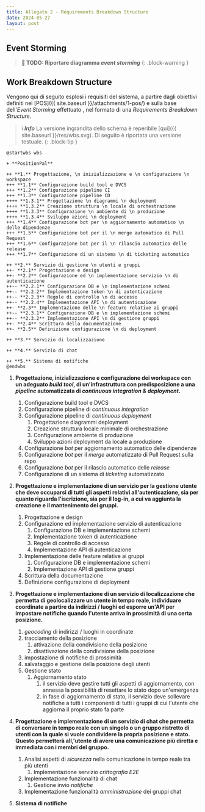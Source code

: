 ```yaml
---
title: Allegato 2 - Requirements Breakdown Structure
date: 2024-05-27
layout: post
---
```


## Event Storming

> **🚧 TODO: Riportare diagramma _event storming_**
{: .block-warning }

## Work Breakdown Structure

Vengono qui di seguito esplosi i requisiti del sistema, a partire dagli obiettivi definiti nel [POS]({{ site.baseurl }}/attachments/1-pos/) e sulla base dell'_Event Storming_ effettuato , nel formato di una _Requirements Breakdown Structure_.

> ℹ️ **_Info_**
> La versione ingrandita dello schema è reperibile [qui]({{ site.baseurl }}/res/wbs.svg).
> Di seguito è riportata una versione testuale.
{: .block-tip }

```plantuml
@startwbs wbs

+ **PositionPal**

++ **1.** Progettazione, \n inizializzazione e \n configurazione \n workspace
+++ **1.1** Configurazione build tool e DVCS
+++ **1.2** Configurazione pipeline CI
+++ **1.3** Configurazione pipeline CD
++++ **1.3.1** Progettazione \n diagrammi \n deployment
++++ **1.3.2** Creazione struttura \n locale di orchestrazione
++++ **1.3.3** Configurazione \n ambiente di \n produzione
++++ **1.3.4** Sviluppo azioni \n deployment
+++ **1.4** Configurazione bot per \n aggiornamento automatico \n delle dipendenze
+++ **1.5** Configurazione bot per il \n merge automatico di Pull Request
+++ **1.6** Configurazione bot per il \n rilascio automatico delle release
+++ **1.7** Configurazione di un sistema \n di ticketing automatico

++ **2.** Servizio di gestione \n utenti e gruppi
++- **2.1** Progettazione e design
++- **2.2** Configurazione ed \n implementazione servizio \n di autenticazione
++-- **2.2.1** Configurazione DB e \n implementazione schemi
++-- **2.2.2** Implementazione token \n di autenticazione
++-- **2.2.3** Regole di controllo \n di accesso
++-- **2.2.4** Implementazione API \n di autenticazione
++- **2.3** Implementazione delle \n feature relative ai gruppi
++-- **2.3.1** Configurazione DB e \n implementazione schemi
++-- **2.3.2** Implementazione API \n di gestione gruppi
++- **2.4** Scrittura della documentazione
++- **2.5** Definizione configurazione \n di deployment

++ **3.** Servizio di localizzazione

++ **4.** Servizio di chat

++ **5.** Sistema di notifiche
@endwbs
```

1. **Progettazione, inizializzazione e configurazione dei workspace con un adeguato _build tool_, di un'infrastruttura con predisposizione a una _pipeline_ automatizzata di _continuous integration & deployment_.**
   1. Configurazione build tool e DVCS
   2. Configurazione pipeline di _continuous integration_
   3. Configurazione pipeline di _continuous deployment_
      1. Progettazione diagrammi deployment
      2. Creazione struttura locale minimale di orchestrazione
      3. Configurazione ambiente di produzione
      4. Sviluppo azioni deployment da locale a produzione
   4. Configurazione _bot_ per aggiornamento automatico delle dipendenze
   5. Configurazione _bot_ per il _merge_ automatizzato di Pull Request sulla repo
   6. Configurazione _bot_ per il rilascio automatico delle _release_
   7. Configurazione di un sistema di _ticketing_ automatizzato

2. **Progettazione e implementazione di un servizio per la gestione utente che deve occuparsi di tutti gli aspetti relativi all'autenticazione, sia per quanto riguarda l'iscrizione, sia per il log-in, a cui va aggiunta la creazione e il mantenimento dei gruppi.**
   1. Progettazione e design
   2. Configurazione ed implementazione servizio di autenticazione
      1. Configurazione DB e implementazione schemi
      2. Implementazione token di autenticazione
      3. Regole di controllo di accesso
      4. Implementazione API di autenticazione
   3. Implementazione delle feature relative ai gruppi
      1. Configurazione DB e implementazione schemi
      2. Implementazione API di gestione gruppi
   4. Scrittura della documentazione
   5. Definizione configurazione di deployment

3. **Progettazione e implementazione di un servizio di localizzazione che permetta di geolocalizzare un utente in tempo reale, individuare coordinate a partire da indirizzi / luoghi ed esporre un'API per impostare notifiche quando l'utente arriva in prossimità di una certa posizione.**
   1. _geocoding_ di indirizzi / luoghi in coordinate
   2. tracciamento della posizione
      1. attivazione della condivisione della posizione
      2. disattivazione della condivisione della posizione
   3. impostazione di notifiche di prossimità
   4. salvataggio e gestione della posizione degli utenti
   5. Gestione stato
      1. Aggiornamento stato
         1. il servizio deve gestire tutti gli aspetti di aggiornamento, con annessa la possibilità di resettare lo stato dopo un'emergenza
         2. in fase di aggiornamento di stato, il servizio deve sollevare notifiche a tutti i componenti di tutti i gruppi di cui l'utente che aggiorna il proprio stato fa parte

4. **Progettazione e implementazione di un servizio di chat che permetta di conversare in tempo reale con un singolo o un gruppo ristretto di utenti con la quale si vuole condividere la propria posizione e stato. Questo permetterà all,'utente di avere una comunicazione più diretta e immediata con i membri del gruppo.**
   1. Analisi aspetti di _sicurezza_ nella comunicazione in tempo reale tra più utenti
      1. Implementazione servizio _crittografia E2E_
   2. Implementazione funzionalità di chat
      1. Gestione invio _notifiche_
   3. Implementazione funzionalità _amministrazione_ dei gruppi chat

5. **Sistema di notifiche**

<!--
   1. Autenticazione
      1. Iscrizione
         1. il servizio deve supportare l'iscrizione di nuovi utenti
         2. il servizio deve inviare una mail con i dati relativi all'iscrizione
      2. Log-in
         1. il servizio deve supportare il _login_ di utenti già iscritti
         2. il servizio deve creare e gestire _token_ di autenticazione e la sessione a questo correlata
      3. Aggiornamento utente
         1. il servizio deve permettere all'utente di modificare le proprie informazioni e password
   2. Gestione gruppi
      1. Creazione gruppo
         1. il servizio deve supportare la creazione di un gruppo
      2. Adesione gruppo
         1. il servizio deve supportare la possibilità di invitare utenti nei gruppi, oltre che notificare i facenti parte del gruppo ad ogni nuova adesione
      3. Abbandono gruppo
         1. il servizio deve permettere all'utente di abbandonare un gruppo in cui ha precedentemente aderito
-->
